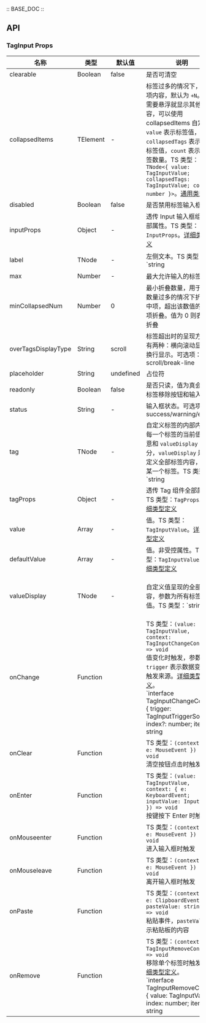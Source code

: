 :: BASE_DOC ::

## API
### TagInput Props

名称 | 类型 | 默认值 | 说明 | 必传
-- | -- | -- | -- | --
clearable | Boolean | false | 是否可清空 | N
collapsedItems | TElement | - | 标签过多的情况下，折叠项内容，默认为 `+N`。如果需要悬浮就显示其他内容，可以使用 collapsedItems 自定义。`value` 表示标签值，`collapsedTags` 表示折叠标签值，`count` 表示总标签数量。TS 类型：`TNode<{ value: TagInputValue; collapsedTags: TagInputValue; count: number }>`。[通用类型定义](https://github.com/Tencent/tdesign-react/blob/develop/src/common.ts) | N
disabled | Boolean | false | 是否禁用标签输入框 | N
inputProps | Object | - | 透传 Input 输入框组件全部属性。TS 类型：`InputProps`。[详细类型定义](https://github.com/Tencent/tdesign-react/blob/develop/src/tag-input/type.ts) | N
label | TNode | - | 左侧文本。TS 类型：`string | TNode`。[通用类型定义](https://github.com/Tencent/tdesign-react/blob/develop/src/common.ts) | N
max | Number | - | 最大允许输入的标签数量 | N
minCollapsedNum | Number | 0 | 最小折叠数量，用于标签数量过多的情况下折叠选中项，超出该数值的选中项折叠。值为 0 则表示不折叠 | N
overTagsDisplayType | String | scroll | 标签超出时的呈现方式，有两种：横向滚动显示 和 换行显示。可选项：scroll/break-line | N
placeholder | String | undefined | 占位符 | N
readonly | Boolean | false | 是否只读，值为真会隐藏标签移除按钮和输入框 | N
status | String | - | 输入框状态。可选项：success/warning/error | N
tag | TNode | - | 自定义标签的内部内容，每一个标签的当前值。注意和 `valueDisplay` 区分，`valueDisplay`  是用来定义全部标签内容，而非某一个标签。TS 类型：`string | TNode<{ value: string | number }>`。[通用类型定义](https://github.com/Tencent/tdesign-react/blob/develop/src/common.ts) | N
tagProps | Object | - | 透传 Tag 组件全部属性。TS 类型：`TagProps`。[详细类型定义](https://github.com/Tencent/tdesign-react/blob/develop/src/tag-input/type.ts) | N
value | Array | - | 值。TS 类型：`TagInputValue`。[详细类型定义](https://github.com/Tencent/tdesign-react/blob/develop/src/tag-input/type.ts) | N
defaultValue | Array | - | 值。非受控属性。TS 类型：`TagInputValue`。[详细类型定义](https://github.com/Tencent/tdesign-react/blob/develop/src/tag-input/type.ts) | N
valueDisplay | TNode | - | 自定义值呈现的全部内容，参数为所有标签的值。TS 类型：`string | TNode<{ value: TagInputValue }>`。[通用类型定义](https://github.com/Tencent/tdesign-react/blob/develop/src/common.ts) | N
onChange | Function |  | TS 类型：`(value: TagInputValue, context: TagInputChangeContext) => void`<br/>值变化时触发，参数 `trigger` 表示数据变化的触发来源。[详细类型定义](https://github.com/Tencent/tdesign-react/blob/develop/src/tag-input/type.ts)。<br/>`interface TagInputChangeContext { trigger: TagInputTriggerSource; index?: number; item?: string | number; e: MouseEvent | KeyboardEvent }`<br/><br/>`type TagInputTriggerSource = 'enter' | 'tag-remove' | 'backspace' | 'clear'`<br/> | N
onClear | Function |  | TS 类型：`(context: { e: MouseEvent }) => void`<br/>清空按钮点击时触发 | N
onEnter | Function |  | TS 类型：`(value: TagInputValue, context: { e: KeyboardEvent; inputValue: InputValue }) => void`<br/>按键按下 Enter 时触发 | N
onMouseenter | Function |  | TS 类型：`(context: { e: MouseEvent }) => void`<br/>进入输入框时触发 | N
onMouseleave | Function |  | TS 类型：`(context: { e: MouseEvent }) => void`<br/>离开输入框时触发 | N
onPaste | Function |  | TS 类型：`(context: { e: ClipboardEvent; pasteValue: string }) => void`<br/>粘贴事件，`pasteValue` 表示粘贴板的内容 | N
onRemove | Function |  | TS 类型：`(context: TagInputRemoveContext) => void`<br/>移除单个标签时触发。[详细类型定义](https://github.com/Tencent/tdesign-react/blob/develop/src/tag-input/type.ts)。<br/>`interface TagInputRemoveContext { value: TagInputValue; index: number; item: string | number; e: MouseEvent | KeyboardEvent; trigger: TagInputRemoveTrigger }`<br/><br/>`type TagInputRemoveTrigger = 'tag-remove' | 'backspace'`<br/> | N
